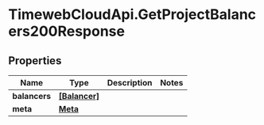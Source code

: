 # TimewebCloudApi.GetProjectBalancers200Response

## Properties

Name | Type | Description | Notes
------------ | ------------- | ------------- | -------------
**balancers** | [**[Balancer]**](Balancer.md) |  | 
**meta** | [**Meta**](Meta.md) |  | 


